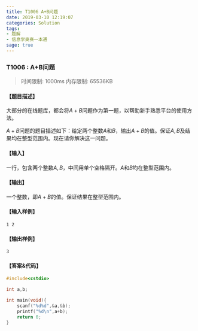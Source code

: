 ```yaml
---
title: T1006 A+B问题
date: 2019-03-10 12:19:07
categories: Solution
tags:
- 题解
- 信息学奥赛一本通
sage: true
---
```


### T1006 : A+B问题

> 时间限制: $1000 \text{ms}$ 内存限制: $65536 \text{KB}$

<!-- more -->

#### 【题目描述】

大部分的在线题库，都会将$A+B$问题作为第一题，以帮助新手熟悉平台的使用方法。

$A+B$问题的题目描述如下：给定两个整数$A$和$B$，输出$A+B$的值。保证$A,B$及结果均在整型范围内。现在请你解决这一问题。

#### 【输入】

一行，包含两个整数$A,B$，中间用单个空格隔开。$A$和$B$均在整型范围内。

#### 【输出】

一个整数，即$A+B$的值。保证结果在整型范围内。

#### 【输入样例】

```
1 2
```

#### 【输出样例】

```
3
```

#### 【答案&代码】

```cpp
#include<cstdio>

int a,b;

int main(void){
    scanf("%d%d",&a,&b);
    printf("%d\n",a+b);
    return 0;
}
```

